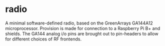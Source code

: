 radio
=====

A minimal software-defined radio, based on the GreenArrays GA144A12 microprocessor.
Provision is made for connection to a Raspberry Pi B+ and shields. The GA144 analog
i/o pins are brought out to pin-headers to allow for different choices of RF frontends.
